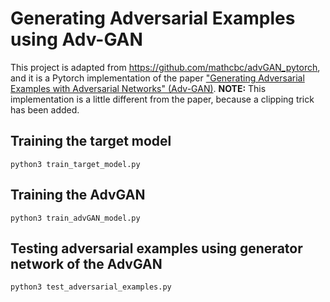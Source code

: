# Generating Adversarial Examples using Adv-GAN

This project is adapted from  https://github.com/mathcbc/advGAN_pytorch, and it is a Pytorch implementation of the paper ["Generating Adversarial Examples with Adversarial Networks" (Adv-GAN)](https://arxiv.org/abs/1801.02610v5).
**NOTE:** This implementation is a little different from the paper, because a clipping trick has been added.


## Training the target model

```shell
python3 train_target_model.py
```

## Training the AdvGAN

```shell
python3 train_advGAN_model.py
```

## Testing adversarial examples using generator network of the AdvGAN

```shell
python3 test_adversarial_examples.py
```

